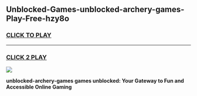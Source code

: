 
## Unblocked-Games-unblocked-archery-games-Play-Free-hzy8o
<h3>
<a href="https://premium76.site?title=unblocked-archery-games&ref=20A">CLICK TO PLAY</a></h3>
<hr>

<h3>
<a href="https://premium76.site?title=unblocked-archery-games&ref=20A">CLICK 2 PLAY</a>
  
</h3>

<a href="https://premium76.site?title=unblocked-archery-games&ref=20A"><img src="https://clearcache.store/games.png"></a>


**unblocked-archery-games games unblocked: Your Gateway to Fun and Accessible Online Gaming**

